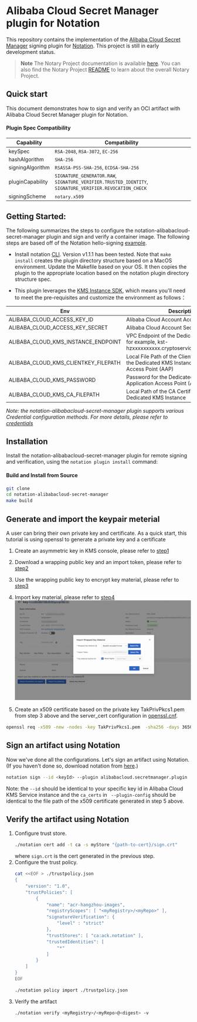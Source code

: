 
# Alibaba Cloud Secret Manager plugin for Notation

This repository contains the implementation of the [Alibaba Cloud Secret Manager](https://www.alibabacloud.com/help/en/kms/support/overview-6) signing plugin for [Notation](https://notaryproject.dev/). This project is still in early development status.

> **Note** The Notary Project documentation is available [here](https://notaryproject.dev/docs/). You can also find the Notary Project [README](https://github.com/notaryproject/.github/blob/main/README.md) to learn about the overall Notary Project.

## Quick start

This document demonstrates how to sign and verify an OCI artifact with Alibaba Cloud Secret Manager plugin for Notation.


#### Plugin Spec Compatibility

| Capability            | Compatibility                                                |
| --------------------- | ------------------------------------------------------------ |
| keySpec               | `RSA-2048`, `RSA-3072`, `EC-256`      |
| hashAlgorithm         | `SHA-256`                                                    |
| signingAlgorithm      | `RSASSA-PSS-SHA-256`, `ECDSA-SHA-256`                        |
| pluginCapability      | `SIGNATURE_GENERATOR.RAW`, `SIGNATURE_VERIFIER.TRUSTED_IDENTITY`, `SIGNATURE_VERIFIER.REVOCATION_CHECK` |
| signingScheme         | `notary.x509`                                                |



## Getting Started:

The following summarizes the steps to configure the notation-alibabacloud-secret-manager plugin and sign and verify a container image. The following steps are based off of the Notation hello-signing [example](https://github.com/notaryproject/notation-plugin-framework-go/tree/main/example).

- Install notation [CLI](https://github.com/notaryproject/notation/releases/tag/v1.1.1). Version v1.1.1 has been tested. Note that `make install` creates the plugin directory structure based on a MacOS environment. Update the Makefile based on your OS. It then copies the plugin to the appropriate location based on the notation plugin directory structure spec.

- This plugin leverages the [KMS Instance SDK](https://www.alibabacloud.com/help/en/kms/developer-reference/kms-instance-sdk-for-go/), which means you'll need to meet the pre-requisites and customize the environment as follows：

| Env            | Description                                                |
| --------------------- | ------------------------------------------------------------ |
| ALIBABA_CLOUD_ACCESS_KEY_ID      | Alibaba Cloud Account Access Key ID |
| ALIBABA_CLOUD_ACCESS_KEY_SECRET         | Alibaba Cloud Account Secret Access Key                                                    |
| ALIBABA_CLOUD_KMS_INSTANCE_ENDPOINT      | VPC Endpoint of the Dedicated KMS Instance, for example, kst-hzxxxxxxxxxx.cryptoservice.kms.aliyuncs.com               |
| ALIBABA_CLOUD_KMS_CLIENTKEY_FILEPATH      | Local File Path of the ClientKey Credential for the Dedicated KMS Instance Application Access Point (AAP) |
| ALIBABA_CLOUD_KMS_PASSWORD | Password for the Dedicated KMS Instance Application Access Point (AAP) |
| ALIBABA_CLOUD_KMS_CA_FILEPATH         | Local Path of the CA Certificate for the Dedicated KMS Instance                                              |

*Note: the notation-alibabacloud-secret-manager plugin supports various Credential configuration methods. For more details, please refer to [credentials](https://aliyuncontainerservice.github.io/ack-ram-tool/#credentials)*


## Installation

Install the notation-alibabacloud-secret-manager plugin for remote signing and verification, using the `notation plugin install` command:

#### Build and Install from Source

```bash
git clone
cd notation-alibabacloud-secret-manager
make build
```
## Generate and import the keypair meterial

A user can bring their own private key and certificate. As a quick start, this tutorial is using openssl to generate a private key and a certificate

1. Create an asymmetric key in KMS console, please refer to [step1](https://www.alibabacloud.com/help/en/kms/user-guide/import-key-material-into-an-asymmetric-key#p-qcf-3d4-pel)
2. Download a wrapping public key and an import token, please refer to [step2](https://www.alibabacloud.com/help/en/kms/user-guide/import-key-material-into-an-asymmetric-key#p-f9p-n7u-88m)
3. Use the wrapping public key to encrypt key material, please refer to [step3](https://www.alibabacloud.com/help/en/kms/user-guide/import-key-material-into-an-asymmetric-key#p-jar-kxa-iun)
4. Import key material, please refer to [step4](https://www.alibabacloud.com/help/en/kms/user-guide/import-key-material-into-an-asymmetric-key#p-j5c-vp9-9vd)
   ![](./docs/import_key.png)

5. Create an x509 certificate based on the private key TakPrivPkcs1.pem from step 3 above and the server_cert configuration in [openssl.cnf]((./docs/import_key.png)).
```bash
openssl req -x509 -new -nodes -key TakPrivPkcs1.pem  -sha256 -days 3650 -out sign.crt -config openssl.cnf -extensions server_cert
```


## Sign an artifact using Notation
Now we've done all the configurations. Let's sign an artifact using Notation. (If you haven't done so, download notation from [here](https://github.com/notaryproject/notation/releases).)
```bash
notation sign --id <keyId> --plugin alibabacloud.secretmanager.plugin  <myRegistry>/<myRepo>@<digest> --plugin-config ca_certs=<certPath>
```
Note: the `--id` should be identical to your specific key id in Alibaba Cloud KMS Service instance and the  `ca_certs` in ` --plugin-config` should  be identical to the file path of the x509 certificate generated in step 5 above.


## Verify the artifact using Notation
1. Configure trust store.
    ```bash
    ./notation cert add -t ca -s myStore "{path-to-cert}/sign.crt"
    ```
   where `sign.crt` is the cert generated in the previous step.
2. Configure the trust policy.
    ```bash 
    cat <<EOF > ./trustpolicy.json
    {
        "version": "1.0",
        "trustPolicies": [
            {
                "name": "acr-hangzhou-images",
                "registryScopes": [ "<myRegistry>/<myRepo>" ],
                "signatureVerification": {
                    "level" : "strict"
                },
                "trustStores": [ "ca:ack.notation" ],
                "trustedIdentities": [
                    "*"
                ]
            }
        ]
    }
    EOF
    ```
    ```bash
    ./notation policy import ./trustpolicy.json
    ```
3. Verify the artifact
    ```bash
    ./notation verify <myRegistry>/<myRepo>@<digest> -v

